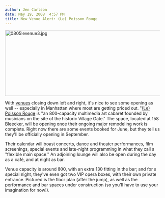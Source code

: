 ```yaml
---
author: Jen Carlson
date: May 19, 2008  4:57 PM
title: New Venue Alert: (Le) Poisson Rouge
---
```


<p><img alt="0805levenue3.jpg" src="https://web.archive.org/web/20110706101513im_/http://gothamist.com/attachments/arts_jen/0805levenue3.jpg" width="640" height="214"></p>

<p>With <a href="https://web.archive.org/web/20110706101513/http://gothamist.com/tags/Venues">venues</a> closing down left and right, it&apos;s nice to see some opening as well -- especially in Manhattan where most are getting priced out. &quot;<a href="https://web.archive.org/web/20110706101513/http://lepoissonrouge.com/">(Le) Poisson Rouge</a> is &quot;an 800-capacity multimedia art cabaret founded by musicians on the site of the historic Village Gate.&quot; The space, located at 158 Bleecker, will be opening once their ongoing major remodeling work is complete. Right now there are some events booked for June, but they tell us they&apos;ll be officially opening in September. </p>

<p>Their calendar will boast concerts, dance and theater performances, film screenings, special events and late-night programming in what they call a &quot;flexible main space.&quot; An adjoining lounge will also be open during the day as a caf&#xE9;, and at night as bar.</p>

<p>Venue capacity is around 800, with an extra 130 fitting in the bar; and for a special night, they&apos;ve even got two VIP opera boxes, with their own private entrance. Pictured is the floor plan (after the jump), as well as the performance and bar spaces under construction (so you&apos;ll have to use your imagination for now!). </p>